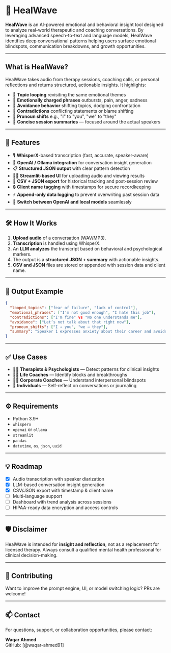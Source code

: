 # 🌊 HealWave

**HealWave** is an AI-powered emotional and behavioral insight tool designed to analyze real-world therapeutic and coaching conversations. By leveraging advanced speech-to-text and language models, HealWave identifies deep conversational patterns helping users surface emotional blindspots, communication breakdowns, and growth opportunities.

---

## What is HealWave?

HealWave takes audio from therapy sessions, coaching calls, or personal reflections and returns structured, actionable insights. It highlights:

- 🔁 **Topic looping** revisiting the same emotional themes
- 💬 **Emotionally charged phrases** outbursts, pain, anger, sadness
- 🚪 **Avoidance behavior** shifting topics, dodging confrontation
- 🔄 **Contradictions** conflicting statements or blame shifting
- 👤 **Pronoun shifts** e.g., "I" to "you", "we" to "they"
- 🧾 **Concise session summaries** — focused around the actual speakers

---

## 🚀 Features

- 🎙️ **WhisperX**-based transcription (fast, accurate, speaker-aware)
- 💬 **OpenAI / Ollama integration** for conversation insight generation
- 📋 **Structured JSON output** with clear pattern detection
- 🧑‍💻 **Streamlit-based UI** for uploading audio and viewing results
- 📁 **CSV + JSON export** for historical tracking and post-session review
- 🔒 **Client name tagging** with timestamps for secure recordkeeping
- ⚡ **Append-only data logging** to prevent overwriting past session data
- 🔄 **Switch between OpenAI and local models** seamlessly

---

## 🛠 How It Works

1. **Upload audio** of a conversation (WAV/MP3).
2. **Transcription** is handled using WhisperX.
3. An **LLM analyzes** the transcript based on behavioral and psychological markers.
4. The output is a **structured JSON + summary** with actionable insights.
5. **CSV and JSON** files are stored or appended with session data and client name.

---

## 📂 Output Example

```json
{
  "looped_topics": ["fear of failure", "lack of control"],
  "emotional_phrases": ["I'm not good enough", "I hate this job"],
  "contradictions": ["I'm fine" vs "No one understands me"],
  "avoidance": ["Let’s not talk about that right now"],
  "pronoun_shifts": ["I → you", "we → they"],
  "summary": "Speaker 1 expresses anxiety about their career and avoids discussing personal relationships. Therapist encourages self-exploration."
}
```

---

## ✅ Use Cases

- 🧑‍⚕️ **Therapists & Psychologists** — Detect patterns for clinical insights
- 🧘‍♀️ **Life Coaches** — Identify blocks and breakthroughs
- 🧑‍💼 **Corporate Coaches** — Understand interpersonal blindspots
- 💬 **Individuals** — Self-reflect on conversations or journaling

---

## ⚙️ Requirements

- Python 3.9+
- `whisperx`
- `openai` or `ollama`
- `streamlit`
- `pandas`
- `datetime`, `os`, `json`, `uuid`

---

## 💡 Roadmap

- [x] Audio transcription with speaker diarization  
- [x] LLM-based conversation insight generation  
- [x] CSV/JSON export with timestamp & client name  
- [ ] Multi-language support  
- [ ] Dashboard with trend analysis across sessions  
- [ ] HIPAA-ready data encryption and access controls

---

## 🛡️ Disclaimer

HealWave is intended for **insight and reflection**, not as a replacement for licensed therapy. Always consult a qualified mental health professional for clinical decision-making.

---

## 🤝 Contributing

Want to improve the prompt engine, UI, or model switching logic? PRs are welcome!

---

## 📫 Contact

For questions, support, or collaboration opportunities, please contact:

**Waqar Ahmed**  
GitHub: [@waqar-ahmed91]
